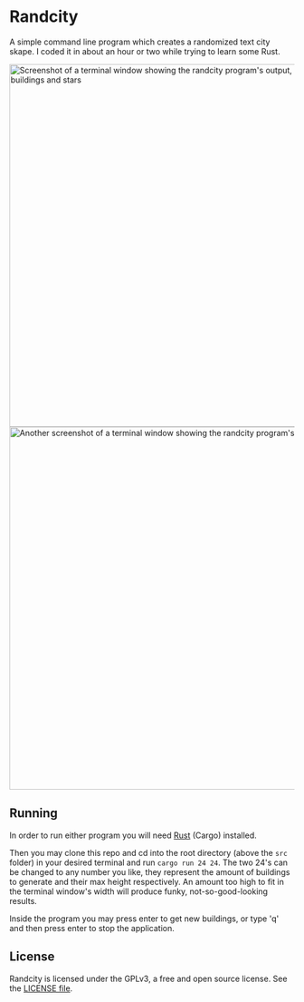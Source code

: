 # Randcity
A simple command line program which creates a randomized text city skape.
I coded it in about an hour or two while trying to learn some Rust.

<img alt="Screenshot of a terminal window showing the randcity program's output, being some ascii buildings and stars" src="https://user-images.githubusercontent.com/76508651/159110458-b14e5bb0-2f88-458f-88a5-abb3eeb3cb9e.png" style="width:40rem">
<img alt="Another screenshot of a terminal window showing the randcity program's output" src="https://user-images.githubusercontent.com/76508651/159110483-8056c38e-bf75-4149-bd8e-966a96d68a83.png" style="width:40rem">

## Running
In order to run either program you will need [Rust](https://www.rust-lang.org/learn/get-started) (Cargo)
installed.

Then you may clone this repo and cd into the root 
directory (above the ```src``` folder) in your desired terminal and run ```cargo run 24 24```.
The two 24's can be changed to any number you like, they represent the amount of buildings to generate
and their max height respectively. An amount too high to fit in the terminal window's width will produce
funky, not-so-good-looking results.

Inside the program you may press enter to get new buildings, or type 'q' and then press enter to stop
the application.

## License
Randcity is licensed under the GPLv3, a free and open source license. See the 
[LICENSE file](https://github.com/marcelohdez/randcity/blob/master/LICENSE).

